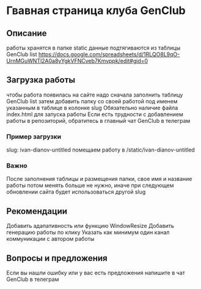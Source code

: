 # Гвавная страница клуба GenClub

## Описание
работы хранятся в папке static
данные подтягиваются из таблицы GenClub list
https://docs.google.com/spreadsheets/d/1RLQO8L9qO-UrnMGuWNTl2A0a8yYgkVFNCveb7Kmvppk/edit#gid=0

## Загрузка работы
чтобы работа появилась на сайте надо сначала заполнить таблицу GenClub list 
затем добавить папку со своей работой под именем указанным в таблице в колонке slug
Обязательно наличие файла index.html для запуска работы 
Если есть трудности с добавлением работы в репозиторий, обратитесь в главный чат GenClub в телеграм

### Пример загрузки
slug: ivan-dianov-untitled
помещаем работу в /static/ivan-dianov-untitled

### Важно
После заполнения таблицы и размещения папки, свое имя и название работы потом менять больше не нужно, иначе при следующем обновлении сайта будет использоваться другой slug

## Рекомендации
Добавить адапативность или функцию WindowResize
Добавить генерацию работы по клику
Указать как минимум один канал коммуникации с автором работы

## Вопросы и предложения
Если вы нашли ошибку или у вас есть предложения напишите в чат GenClub в телеграм